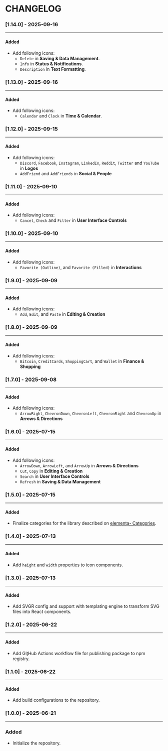 # CHANGELOG
### [1.14.0] - 2025-09-16
---
#### Added
- Add following icons:
    - `Delete` in **Saving & Data Management**.
    - `Info` in **Status & Notifications**.
    - `Description` in **Text Formatting**.

### [1.13.0] - 2025-09-16
---
#### Added
- Add following icons:
    - `Calendar` and `Clock` in **Time & Calendar**.

### [1.12.0] - 2025-09-15
---
#### Added
- Add following icons:
    - `Discord`, `Facebook`, `Instagram`, `LinkedIn`, `Reddit`, `Twitter` and `YouTube` in **Logos**
    - `AddFriend` and `AddFriends` in **Social & People**

### [1.11.0] - 2025-09-10
---
#### Added
- Add following icons:
    - `Cancel`, `Check` and `Filter` in **User Interface Controls**

### [1.10.0] - 2025-09-10
---
#### Added
- Add following icons:
    - `Favorite (Outline)`, and `Favorite (Filled)` in **Interactions**

### [1.9.0] - 2025-09-09
---
#### Added
- Add following icons:
    - `Add`, `Edit`, and `Paste` in **Editing & Creation**

### [1.8.0] - 2025-09-09
---
#### Added
- Add following icons:
    - `Bitcoin`, `CreditCards`, `ShoppingCart`, and `Wallet` in **Finance & Shopping**

### [1.7.0] - 2025-09-08
---
#### Added
- Add following icons:
    - `ArrowRight`, `ChevronDown`, `ChevronLeft`, `ChevronRight` and `ChevronUp` in **Arrows & Directions**

### [1.6.0] - 2025-07-15
---
#### Added
- Add following icons:
    - `ArrowDown`, `ArrowLeft`, and `ArrowUp` in **Arrows & Directions**
    - `Cut`, `Copy` in **Editing & Creation**
    - `Search` in **User Interface Controls**
    - `Refresh` in **Saving & Data Management**

### [1.5.0] - 2025-07-15
---
#### Added
- Finalize categories for the library described on [elementa- Categories](https://elementa.dev/categories).

### [1.4.0] - 2025-07-13
---
#### Added
- Add `height` and `width` properties to icon components.

### [1.3.0] - 2025-07-13
---
#### Added
- Add SVGR config and support with templating engine to transform SVG files into React components.

### [1.2.0] - 2025-06-22
---
#### Added
- Add GiṯHub Actions workflow file for publishing package to npm registry.

### [1.1.0] - 2025-06-22
---
#### Added
- Add build configurations to the repository.

### [1.0.0] - 2025-06-21
---
### Added
- Initialize the repository.
